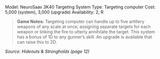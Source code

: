 Model: NeuroSaav 3K40 Targeting System
Type: Targeting computer
Cost: 5,000 (system), 3,000 (upgrade)
Availability: 2, R

> **Game Notes:** 
> Targeting computer can handle up to five artillery weapons of any scale at once, assigning separate targets for each weapon or linking the fire to utterly annihilate the target. This system has a bonus of 1D to any gunner’s skill. An upgrade is available that can raise this to 2D.

*Source: Hideouts & Strongholds (page 12)*